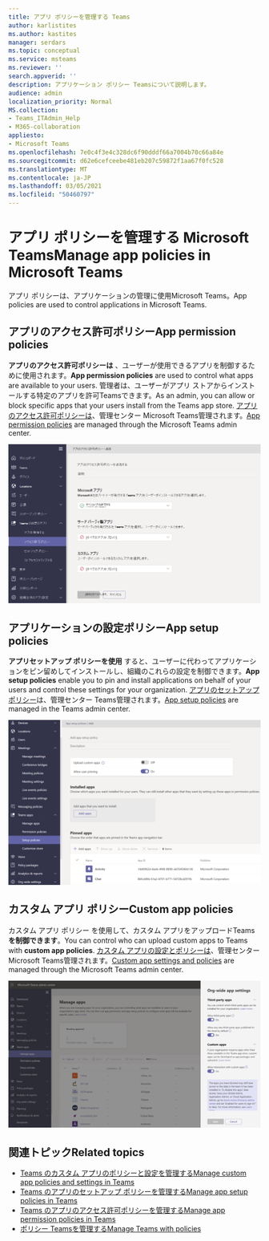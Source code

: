 ```yaml
---
title: アプリ ポリシーを管理する Teams
author: karlistites
ms.author: kastites
manager: serdars
ms.topic: conceptual
ms.service: msteams
ms.reviewer: ''
search.appverid: ''
description: アプリケーション ポリシー Teamsについて説明します。
audience: admin
localization_priority: Normal
MS.collection:
- Teams_ITAdmin_Help
- M365-collaboration
appliesto:
- Microsoft Teams
ms.openlocfilehash: 7e0c4f3e4c328dc6f90dddf66a7004b70c66a84e
ms.sourcegitcommit: d62e6cefceebe481eb207c59872f1aa67f0fc528
ms.translationtype: MT
ms.contentlocale: ja-JP
ms.lasthandoff: 03/05/2021
ms.locfileid: "50460797"
---
```

# <a name="manage-app-policies-in-microsoft-teams"></a><span data-ttu-id="95c8a-103">アプリ ポリシーを管理する Microsoft Teams</span><span class="sxs-lookup"><span data-stu-id="95c8a-103">Manage app policies in Microsoft Teams</span></span>

<span data-ttu-id="95c8a-104">アプリ ポリシーは、アプリケーションの管理に使用Microsoft Teams。</span><span class="sxs-lookup"><span data-stu-id="95c8a-104">App policies are used to control applications in Microsoft Teams.</span></span>

## <a name="app-permission-policies"></a><span data-ttu-id="95c8a-105">アプリのアクセス許可ポリシー</span><span class="sxs-lookup"><span data-stu-id="95c8a-105">App permission policies</span></span>

<span data-ttu-id="95c8a-106">**アプリのアクセス許可ポリシーは** 、ユーザーが使用できるアプリを制御するために使用されます。</span><span class="sxs-lookup"><span data-stu-id="95c8a-106">**App permission policies** are used to control what apps are available to your users.</span></span> <span data-ttu-id="95c8a-107">管理者は、ユーザーがアプリ ストアからインストールする特定のアプリを許可Teamsできます。</span><span class="sxs-lookup"><span data-stu-id="95c8a-107">As an admin, you can allow or block specific apps that your users install from the Teams app store.</span></span> <span data-ttu-id="95c8a-108">[アプリのアクセス許可ポリシーは](teams-app-permission-policies.md)、管理センター Microsoft Teams管理されます。</span><span class="sxs-lookup"><span data-stu-id="95c8a-108">[App permission policies](teams-app-permission-policies.md) are managed through the Microsoft Teams admin center.</span></span>

![アプリのアクセス許可ポリシーのスクリーンショット。](media/app-permission-policy.png)

## <a name="app-setup-policies"></a><span data-ttu-id="95c8a-110">アプリケーションの設定ポリシー</span><span class="sxs-lookup"><span data-stu-id="95c8a-110">App setup policies</span></span>

<span data-ttu-id="95c8a-111">**アプリセットアップ ポリシーを使用** すると、ユーザーに代わってアプリケーションをピン留めしてインストールし、組織のこれらの設定を制御できます。</span><span class="sxs-lookup"><span data-stu-id="95c8a-111">**App setup policies** enable you to pin and install applications on behalf of your users and control these settings for your organization.</span></span> <span data-ttu-id="95c8a-112">[アプリのセットアップ ポリシー](teams-app-setup-policies.md)は、管理センター Teams管理されます。</span><span class="sxs-lookup"><span data-stu-id="95c8a-112">[App setup policies](teams-app-setup-policies.md) are managed in the Teams admin center.</span></span>

![管理センターのアプリセットアップ ポリシー Teamsスクリーンショット。](media/app-setup-policy.png)

## <a name="custom-app-policies"></a><span data-ttu-id="95c8a-114">カスタム アプリ ポリシー</span><span class="sxs-lookup"><span data-stu-id="95c8a-114">Custom app policies</span></span>

<span data-ttu-id="95c8a-115">カスタム アプリ ポリシー を使用して、カスタム アプリをアップロードTeams **を制御できます**。</span><span class="sxs-lookup"><span data-stu-id="95c8a-115">You can control who can upload custom apps to Teams with **custom app policies**.</span></span> <span data-ttu-id="95c8a-116">[カスタム アプリの設定とポリシーは](teams-custom-app-policies-and-settings.md)、管理センター Microsoft Teams管理されます。</span><span class="sxs-lookup"><span data-stu-id="95c8a-116">[Custom app settings and policies](teams-custom-app-policies-and-settings.md) are managed through the Microsoft Teams admin center.</span></span>

![カスタム アプリ ポリシーのスクリーンショット。](media/custom-app-policy.png)

## <a name="related-topics"></a><span data-ttu-id="95c8a-118">関連トピック</span><span class="sxs-lookup"><span data-stu-id="95c8a-118">Related topics</span></span>

* [<span data-ttu-id="95c8a-119">Teams のカスタム アプリのポリシーと設定を管理する</span><span class="sxs-lookup"><span data-stu-id="95c8a-119">Manage custom app policies and settings in Teams</span></span>](teams-custom-app-policies-and-settings.md)
* [<span data-ttu-id="95c8a-120">Teams のアプリのセットアップ ポリシーを管理する</span><span class="sxs-lookup"><span data-stu-id="95c8a-120">Manage app setup policies in Teams</span></span>](teams-app-setup-policies.md)
* [<span data-ttu-id="95c8a-121">Teams のアプリのアクセス許可ポリシーを管理する</span><span class="sxs-lookup"><span data-stu-id="95c8a-121">Manage app permission policies in Teams</span></span>](teams-app-permission-policies.md)
* [<span data-ttu-id="95c8a-122">ポリシー Teamsを管理する</span><span class="sxs-lookup"><span data-stu-id="95c8a-122">Manage Teams with policies</span></span>](manage-teams-with-policies.md)
